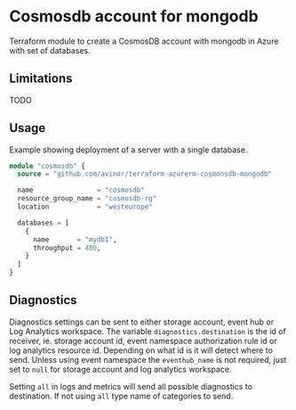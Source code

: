# Cosmosdb account for mongodb

Terraform module to create a CosmosDB account with mongodb in Azure with set of databases.


## Limitations

TODO


## Usage

Example showing deployment of a server with a single database.

```terraform
module "cosmosdb" {
  source = "github.com/avinor/terraform-azurerm-cosmonsdb-mongodb"

  name                = "cosmosdb"
  resource_group_name = "cosmosdb-rg"
  location            = "westeurope"

  databases = [
    {
      name       = "mydb1",
      throughput = 400,
    }
  ]
}
```

## Diagnostics

Diagnostics settings can be sent to either storage account, event hub or Log Analytics workspace. The variable `diagnostics.destination` is the id of receiver, ie. storage account id, event namespace authorization rule id or log analytics resource id. Depending on what id is it will detect where to send. Unless using event namespace the `eventhub_name` is not required, just set to `null` for storage account and log analytics workspace.

Setting `all` in logs and metrics will send all possible diagnostics to destination. If not using `all` type name of categories to send.
